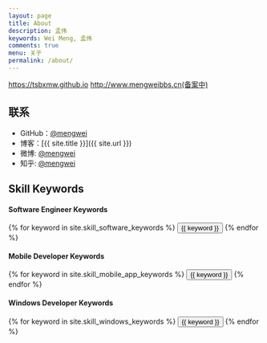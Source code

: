```yaml
---
layout: page
title: About
description: 孟伟
keywords: Wei Meng, 孟伟
comments: true
menu: 关于
permalink: /about/
---
```


https://tsbxmw.github.io
http://www.mengweibbs.cn(备案中)

## 联系

* GitHub：[@mengwei](https://github.com/tsbxmw)
* 博客：[{{ site.title }}]({{ site.url }})
* 微博: [@mengwei](http://weibo.com/jyhemw)
* 知乎: [@mengwei](http://www.zhihu.com/people/18842601728)
## Skill Keywords

#### Software Engineer Keywords
<div class="btn-inline">
    {% for keyword in site.skill_software_keywords %}
    <button class="btn btn-outline" type="button">{{ keyword }}</button>
    {% endfor %}
</div>

#### Mobile Developer Keywords
<div class="btn-inline">
    {% for keyword in site.skill_mobile_app_keywords %}
    <button class="btn btn-outline" type="button">{{ keyword }}</button>
    {% endfor %}
</div>

#### Windows Developer Keywords
<div class="btn-inline">
    {% for keyword in site.skill_windows_keywords %}
    <button class="btn btn-outline" type="button">{{ keyword }}</button>
    {% endfor %}
</div>
